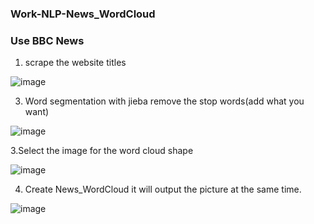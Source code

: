 ### Work-NLP-News_WordCloud
### Use BBC News

1. scrape the website titles
   
![image](https://github.com/cherry3131/Work-NLP-News_WordCloud/assets/140130666/18a2ec57-c7bc-4709-8a3d-3d7c9f300142)

3. Word segmentation with jieba
   remove the stop words(add what you want)
   
![image](https://github.com/cherry3131/Work-NLP-News_WordCloud/assets/140130666/d6c51910-9899-4f4d-85c8-3e02868726b6)

3.Select the image for the word cloud shape

![image](https://github.com/cherry3131/Work-NLP-News_WordCloud/assets/140130666/70aaa7be-3556-403b-ab55-0d84e30241fa)


4. Create News_WordCloud
   it will output the picture at the same time.
   
![image](https://github.com/cherry3131/Work-NLP-News_WordCloud/assets/140130666/26e6e277-0f32-42c6-a0ff-64e75c7e28dd)

